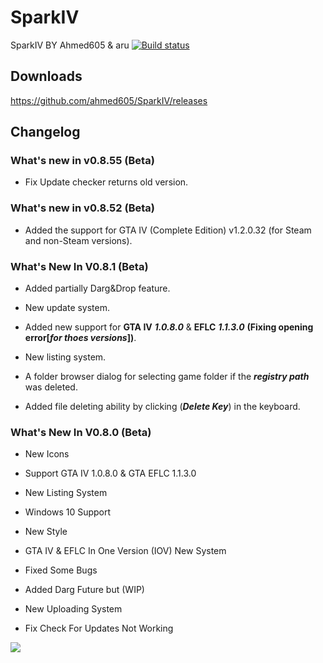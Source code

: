 # SparkIV
SparkIV BY Ahmed605 &amp; aru [![Build status](https://ci.appveyor.com/api/projects/status/imsh1gv0tdk8k7n9/branch/master?svg=true)](https://ci.appveyor.com/project/ahmed605/sparkiv/branch/master)

## Downloads
https://github.com/ahmed605/SparkIV/releases

## Changelog

### What's new in v0.8.55 (Beta)

* Fix Update checker returns old version.

### What's new in v0.8.52 (Beta)

* Added the support for GTA IV (Complete Edition) v1.2.0.32 (for Steam and non-Steam versions).

### What's New In V0.8.1 (Beta)

* Added partially Darg&Drop feature.

* New update system.

* Added new support for **GTA IV** ***1.0.8.0*** & **EFLC** ***1.1.3.0*** **(Fixing opening error[***for thoes versions***])**.

* New listing system.

* A folder browser dialog for selecting game folder if the ***registry path*** was deleted.

* Added file deleting ability by clicking (***Delete Key***) in the keyboard.

### What's New In V0.8.0 (Beta)

* New Icons

* Support GTA IV 1.0.8.0 & GTA EFLC 1.1.3.0

* New Listing System

* Windows 10 Support 

* New Style

* GTA IV & EFLC In One Version (IOV) New System

* Fixed Some Bugs

* Added Darg Future but (WIP)

* New Uploading System

* Fix Check For Updates Not Working

![](https://img.gta5-mods.com/q75/images/gta-iv-loading-tune/1cf10b-Grand-Theft-Auto-IV-Logo.svg.png)
